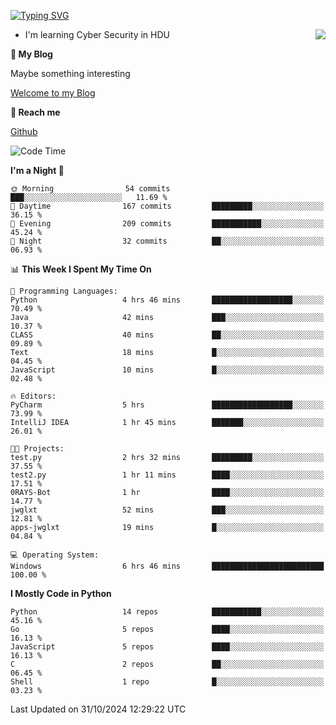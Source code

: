 [![Typing SVG](https://readme-typing-svg.herokuapp.com?font=Fira+Code&pause=1000&random=false&width=450&height=60&lines=Hello+%F0%9F%91%8B%F0%9F%8F%BB;I'm+JBNRZ)](https://git.io/typing-svg)

<a href="#">
  <img align="right" src="https://github-readme-stats.vercel.app/api?username=JBNRZ&show_icons=true&bg_color=15,f2f7fd,E0EAFC" />
</a>

- I'm learning Cyber Security in HDU

 **🌱 My Blog**

Maybe something interesting

[Welcome to my Blog](https://jbnrz.com.cn/)

 **💬 Reach me** 

[Github](https://github.com/JBNRZ)


<!--START_SECTION:waka-->
![Code Time](http://img.shields.io/badge/Code%20Time-722%20hrs%2049%20mins-blue)

**I'm a Night 🦉** 

```text
🌞 Morning                54 commits          ███░░░░░░░░░░░░░░░░░░░░░░   11.69 % 
🌆 Daytime                167 commits         █████████░░░░░░░░░░░░░░░░   36.15 % 
🌃 Evening                209 commits         ███████████░░░░░░░░░░░░░░   45.24 % 
🌙 Night                  32 commits          ██░░░░░░░░░░░░░░░░░░░░░░░   06.93 % 
```


📊 **This Week I Spent My Time On** 

```text
💬 Programming Languages: 
Python                   4 hrs 46 mins       ██████████████████░░░░░░░   70.49 % 
Java                     42 mins             ███░░░░░░░░░░░░░░░░░░░░░░   10.37 % 
CLASS                    40 mins             ██░░░░░░░░░░░░░░░░░░░░░░░   09.89 % 
Text                     18 mins             █░░░░░░░░░░░░░░░░░░░░░░░░   04.45 % 
JavaScript               10 mins             █░░░░░░░░░░░░░░░░░░░░░░░░   02.48 % 

🔥 Editors: 
PyCharm                  5 hrs               ██████████████████░░░░░░░   73.99 % 
IntelliJ IDEA            1 hr 45 mins        ███████░░░░░░░░░░░░░░░░░░   26.01 % 

🐱‍💻 Projects: 
test.py                  2 hrs 32 mins       █████████░░░░░░░░░░░░░░░░   37.55 % 
test2.py                 1 hr 11 mins        ████░░░░░░░░░░░░░░░░░░░░░   17.51 % 
0RAYS-Bot                1 hr                ████░░░░░░░░░░░░░░░░░░░░░   14.77 % 
jwglxt                   52 mins             ███░░░░░░░░░░░░░░░░░░░░░░   12.81 % 
apps-jwglxt              19 mins             █░░░░░░░░░░░░░░░░░░░░░░░░   04.84 % 

💻 Operating System: 
Windows                  6 hrs 46 mins       █████████████████████████   100.00 % 
```

**I Mostly Code in Python** 

```text
Python                   14 repos            ███████████░░░░░░░░░░░░░░   45.16 % 
Go                       5 repos             ████░░░░░░░░░░░░░░░░░░░░░   16.13 % 
JavaScript               5 repos             ████░░░░░░░░░░░░░░░░░░░░░   16.13 % 
C                        2 repos             ██░░░░░░░░░░░░░░░░░░░░░░░   06.45 % 
Shell                    1 repo              █░░░░░░░░░░░░░░░░░░░░░░░░   03.23 % 
```




 Last Updated on 31/10/2024 12:29:22 UTC
<!--END_SECTION:waka-->
